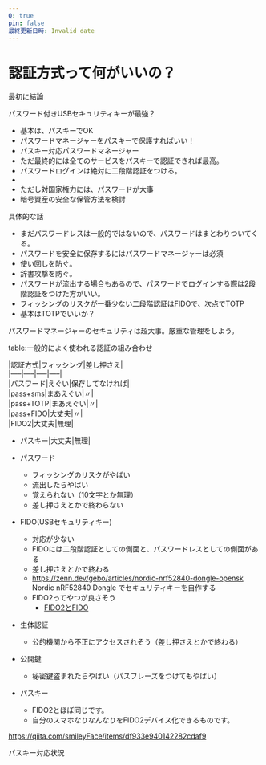 ```yaml
---
Q: true
pin: false
最終更新日時: Invalid date
---
```

# 認証方式って何がいいの？

最初に結論

パスワード付きUSBセキュリティキーが最強？

- 基本は、パスキーでOK  
- パスワードマネージャーをパスキーで保護すればいい！  
- パスキー対応パスワードマネージャー  
- ただ最終的には全てのサービスをパスキーで認証できれば最高。  
- パスワードログインは絶対に二段階認証をつける。  
-  
- ただし対国家権力には、パスワードが大事  
- 暗号資産の安全な保管方法を検討  

具体的な話

- まだパスワードレスは一般的ではないので、パスワードはまとわりついてくる。  
- パスワードを安全に保存するにはパスワードマネージャーは必須  
- 使い回しを防ぐ。  
- 辞書攻撃を防ぐ。  
- パスワードが流出する場合もあるので、パスワードでログインする際は2段階認証をつけた方がいい。  
- フィッシングのリスクが一番少ない二段階認証はFIDOで、次点でTOTP  
- 基本はTOTPでいいか？  

パスワードマネージャーのセキュリティは超大事。厳重な管理をしよう。

table:一般的によく使われる認証の組み合わせ

|認証方式|フィッシング|差し押さえ|  
|—–|—–|—–|—–|  
|パスワード|えぐい|保存してなければ|  
|pass+sms|まあえぐい|〃|  
|pass+TOTP|まあえぐい|〃|  
|pass+FIDO|大丈夫|〃|  
|FIDO2|大丈夫|無理|  
- パスキー|大丈夫|無理|  

- パスワード
    - フィッシングのリスクがやばい
    - 流出したらやばい
    - 覚えられない（10文字とか無理）
    - 差し押さえとかで終わらない
- FIDO(USBセキュリティキー)
    - 対応が少ない
    - FIDOには二段階認証としての側面と、パスワードレスとしての側面がある
    - 差し押さえとかで終わる
    - https://zenn.dev/gebo/articles/nordic-nrf52840-dongle-opensk Nordic nRF52840 Dongle でセキュリティキーを自作する
    - FIDO2ってやつが良さそう
        - [FIDO2とFIDO](https://www.notion.soU2Fの違い)
- 生体認証
    - 公的機関から不正にアクセスされそう（差し押さえとかで終わる）
- 公開鍵
    - 秘密鍵盗まれたらやばい（パスフレーズをつけてもやばい）
- パスキー
    - FIDO2とほぼ同じです。
    - 自分のスマホなりなんなりをFIDO2デバイス化できるものです。

https://qiita.com/smileyFace/items/df933e940142282cdaf9

パスキー対応状況